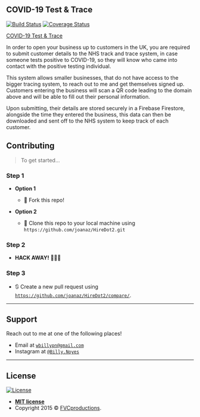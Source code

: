 ## COVID-19 Test & Trace

[![Build Status](http://img.shields.io/travis/badges/badgerbadgerbadger.svg?style=flat-square)](https://travis-ci.org/badges/badgerbadgerbadger) [![Coverage Status](http://img.shields.io/coveralls/doge/wow.svg)](https://coveralls.io/r/doge/wow)

[COVID-19 Test & Trace](https://covid-19-test-and.web.app/)

In order to open your business up to customers in the UK, you are required to submit customer details to the NHS track and trace system, in case someone tests positive to COVID-19, so they will know who came into contact with the positive testing individual.

This system allows smaller businesses, that do not have access to the bigger tracing system, to reach out to me and get themselves signed up. Customers entering the business will scan a QR code leading to the domain above and will be able to fill out their personal information.

Upon submitting, their details are stored securely in a Firebase Firestore, alongside the time they entered the business, this data can then be downloaded and sent off to the NHS system to keep track of each customer.

## Contributing

> To get started...

### Step 1

- **Option 1**

  - 🍴 Fork this repo!

- **Option 2**
  - 👯 Clone this repo to your local machine using `https://github.com/joanaz/HireDot2.git`

### Step 2

- **HACK AWAY!** 🔨🔨🔨

### Step 3

- 🔃 Create a new pull request using <a href="https://github.com/joanaz/HireDot2/compare/" target="_blank">`https://github.com/joanaz/HireDot2/compare/`</a>.

---

## Support

Reach out to me at one of the following places!

- Email at <a href="mailto:wbillypn@gmail.com" target="_blank">`wbillypn@gmail.com`</a>
- Instagram at <a href="http://instagram.com/billy.noyes" target="_blank">`@Billy.Noyes`</a>

---

## License

[![License](http://img.shields.io/:license-mit-blue.svg?style=flat-square)](http://badges.mit-license.org)

- **[MIT license](http://opensource.org/licenses/mit-license.php)**
- Copyright 2015 © <a href="http://fvcproductions.com" target="_blank">FVCproductions</a>.
